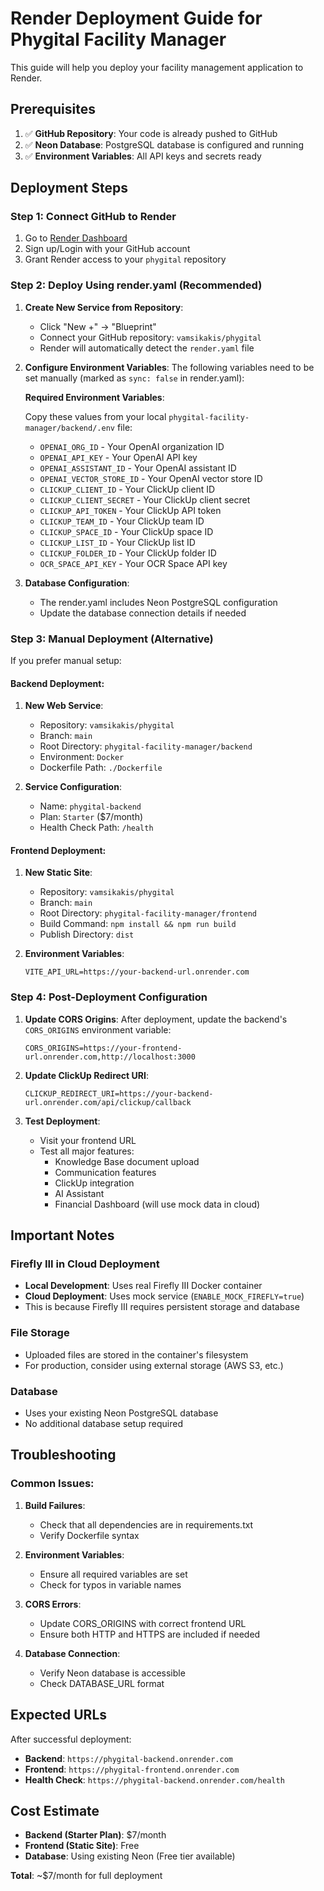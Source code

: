 # Render Deployment Guide for Phygital Facility Manager

This guide will help you deploy your facility management application to Render.

## Prerequisites

1. ✅ **GitHub Repository**: Your code is already pushed to GitHub
2. ✅ **Neon Database**: PostgreSQL database is configured and running
3. ✅ **Environment Variables**: All API keys and secrets ready

## Deployment Steps

### Step 1: Connect GitHub to Render

1. Go to [Render Dashboard](https://dashboard.render.com/)
2. Sign up/Login with your GitHub account
3. Grant Render access to your `phygital` repository

### Step 2: Deploy Using render.yaml (Recommended)

1. **Create New Service from Repository**:
   - Click "New +" → "Blueprint"
   - Connect your GitHub repository: `vamsikakis/phygital`
   - Render will automatically detect the `render.yaml` file

2. **Configure Environment Variables**:
   The following variables need to be set manually (marked as `sync: false` in render.yaml):

   **Required Environment Variables**:
   
   Copy these values from your local `phygital-facility-manager/backend/.env` file:
   
   - `OPENAI_ORG_ID` - Your OpenAI organization ID
   - `OPENAI_API_KEY` - Your OpenAI API key  
   - `OPENAI_ASSISTANT_ID` - Your OpenAI assistant ID
   - `OPENAI_VECTOR_STORE_ID` - Your OpenAI vector store ID
   - `CLICKUP_CLIENT_ID` - Your ClickUp client ID
   - `CLICKUP_CLIENT_SECRET` - Your ClickUp client secret
   - `CLICKUP_API_TOKEN` - Your ClickUp API token
   - `CLICKUP_TEAM_ID` - Your ClickUp team ID
   - `CLICKUP_SPACE_ID` - Your ClickUp space ID
   - `CLICKUP_LIST_ID` - Your ClickUp list ID
   - `CLICKUP_FOLDER_ID` - Your ClickUp folder ID
   - `OCR_SPACE_API_KEY` - Your OCR Space API key

3. **Database Configuration**:
   - The render.yaml includes Neon PostgreSQL configuration
   - Update the database connection details if needed

### Step 3: Manual Deployment (Alternative)

If you prefer manual setup:

#### Backend Deployment:
1. **New Web Service**:
   - Repository: `vamsikakis/phygital`
   - Branch: `main`
   - Root Directory: `phygital-facility-manager/backend`
   - Environment: `Docker`
   - Dockerfile Path: `./Dockerfile`

2. **Service Configuration**:
   - Name: `phygital-backend`
   - Plan: `Starter` ($7/month)
   - Health Check Path: `/health`

#### Frontend Deployment:
1. **New Static Site**:
   - Repository: `vamsikakis/phygital`
   - Branch: `main`
   - Root Directory: `phygital-facility-manager/frontend`
   - Build Command: `npm install && npm run build`
   - Publish Directory: `dist`

2. **Environment Variables**:
   ```
   VITE_API_URL=https://your-backend-url.onrender.com
   ```

### Step 4: Post-Deployment Configuration

1. **Update CORS Origins**:
   After deployment, update the backend's `CORS_ORIGINS` environment variable:
   ```
   CORS_ORIGINS=https://your-frontend-url.onrender.com,http://localhost:3000
   ```

2. **Update ClickUp Redirect URI**:
   ```
   CLICKUP_REDIRECT_URI=https://your-backend-url.onrender.com/api/clickup/callback
   ```

3. **Test Deployment**:
   - Visit your frontend URL
   - Test all major features:
     - Knowledge Base document upload
     - Communication features
     - ClickUp integration
     - AI Assistant
     - Financial Dashboard (will use mock data in cloud)

## Important Notes

### Firefly III in Cloud Deployment
- **Local Development**: Uses real Firefly III Docker container
- **Cloud Deployment**: Uses mock service (`ENABLE_MOCK_FIREFLY=true`)
- This is because Firefly III requires persistent storage and database

### File Storage
- Uploaded files are stored in the container's filesystem
- For production, consider using external storage (AWS S3, etc.)

### Database
- Uses your existing Neon PostgreSQL database
- No additional database setup required

## Troubleshooting

### Common Issues:

1. **Build Failures**:
   - Check that all dependencies are in requirements.txt
   - Verify Dockerfile syntax

2. **Environment Variables**:
   - Ensure all required variables are set
   - Check for typos in variable names

3. **CORS Errors**:
   - Update CORS_ORIGINS with correct frontend URL
   - Ensure both HTTP and HTTPS are included if needed

4. **Database Connection**:
   - Verify Neon database is accessible
   - Check DATABASE_URL format

## Expected URLs

After successful deployment:
- **Backend**: `https://phygital-backend.onrender.com`
- **Frontend**: `https://phygital-frontend.onrender.com`
- **Health Check**: `https://phygital-backend.onrender.com/health`

## Cost Estimate

- **Backend (Starter Plan)**: $7/month
- **Frontend (Static Site)**: Free
- **Database**: Using existing Neon (Free tier available)

**Total**: ~$7/month for full deployment

